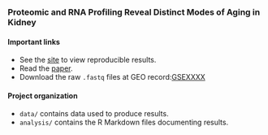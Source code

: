 ### Proteomic and RNA Profiling Reveal Distinct Modes of Aging in Kidney

#### Important links

* See the [site][site] to view reproducible results.
* Read the [paper][paper].
* Download the raw `.fastq` files at GEO record:[GSEXXXX][] 

[site]: https://ytakemon.github.io/TheAgingKidney/
[paper]: https://ytakemon.github.io/TheAgingKidney/
[GSEXXXX]: https://ytakemon.github.io/TheAgingKidney/

#### Project organization

* `data/` contains data used to produce results.
* `analysis/` contains the R Markdown files documenting results.
